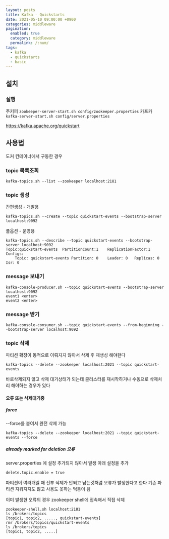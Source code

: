 ```yaml
---
layout: posts
title: Kafka - Quickstarts
date: 2021-05-10 09:00:00 +0900
categories: middleware
pagination: 
  enabled: true
  category: middleware
  permalink: /:num/
tags:
  - kafka
  - quickstarts
  - basic
---
```


## 설치

### 실행


주키퍼 `zookeeper-server-start.sh config/zookeeper.properties`
카프카 `kafka-server-start.sh config/server.properties`

https://kafka.apache.org/quickstart

## 사용법

도커 컨테이너에서 구동한 경우

### topic 목록조회

```
kafka-topics.sh --list --zookeeper localhost:2181
```

### topic 생성

간편생성 - 개발용
```
kafka-topics.sh --create --topic quickstart-events --bootstrap-server localhost:9092
```

풀옵션 - 운영용
```
kafka-topics.sh --describe --topic quickstart-events --bootstrap-server localhost:9092
Topic:quickstart-events  PartitionCount:1    ReplicationFactor:1 Configs:
    Topic: quickstart-events Partition: 0    Leader: 0   Replicas: 0 Isr: 0
```

### message 보내기

```
kafka-console-producer.sh --topic quickstart-events --bootstrap-server localhost:9092
event1 <enter>
event2 <enter>
```

### message 받기

```
kafka-console-consumer.sh --topic quickstart-events --from-beginning --bootstrap-server localhost:9092
```

### topic 삭제

파티션 확장이 동적으로 이뤄지지 않아서 삭제 후 재생성 해야한다
```
kafka-topics --delete --zookeeper localhost:2021 --topic quickstart-events
```

바로삭제되지 않고 삭제 대기상태가 되는데 클러스터를 재시작하거나 수동으로 삭제처리 해야하는 경우가 있다

#### 오류 또는 삭제대기중

##### force

--force를 붙여서 완전 삭제 가능

```
kafka-topics --delete --zookeeper localhost:2021 --topic quickstart-events --force
```

##### already marked for deletion 오류

server.properties 에 설정 추가되지 않아서 발생
아래 설정을 추가
```
delete.topic.enable = true
```

파티션이 여러개일 때 전부 삭제가 안되고 남는것처럼 오류가 발생한다고 한다
기존 파티션 지워지지도 않고 사용도 못하는 먹통이 됨

이미 발생한 오류의 경우 zookeeper shell에 접속해서 직접 삭제

```
zookeeper-shell.sh localhost:2181
ls /brokers/topics
[topic1, topic2, ....., quickstart-events]
rmr /brokers/topics/quickstart-events
ls /brokers/topics
[topic1, topic2, .....]
```
